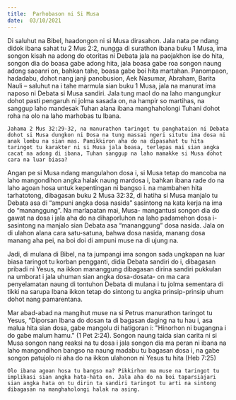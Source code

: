 ```yaml
---
title:  Parhobason ni Si Musa
date:  03/10/2021
---
```


Di saluhut na Bibel, haadongon ni si Musa dirasahon. Jala nata pe ndang didok ibana sahat tu 2 Mus 2:2, nungga di surathon ibana buku 1 Musa, ima songon kisah na adong do otoritas ni Debata jala na paojakhon ise do hita, songon dia do boasa gabe adong hita, jala boasa gabe roa songon naung adong saoanri on, bahkan tahe, boasa gabe boi hita martahan. Panompaon, hadadabu, dohot nang janji panobusion, Aek Nasumar, Abraham, Barita Nauli – saluhut na i tahe marmula sian buku 1 Musa, jala na manurat ima naposo ni Debata si Musa sandiri. Jala tung maol do na laho mangungkur dohot pasti pengaruh ni jolma sasada on, na hampir so martihas, na sanggup laho mandesak Tuhan alana ibana manghaholongi Tuhani dohot roha na olo na laho marhobas tu Ibana.

`Jahama 2 Mus 32:29-32, na manurathon taringot tu panghataion ni Debata dohot si Musa dungkon ni Dosa na tung massai ngeri situtu ima dosa ni anak lombu na sian mas. Pamikkiron aha do na dipasahat tu hita taringot tu karakter ni si Musa jala boasa, terlepas mai sian angka cacat na adong di ibana, Tuhan sanggup na laho mamakke si Musa dohot cara na luar biasa?`

Angan pe si Musa ndang mangulahon dosa i, si Musa tetap do mancoba na laho mangondihon angka halak naung mardosa i, bahkan ibana rade do na laho agoan hosa untuk kepentingan ni bangso i. na mambahen hita tarhatotong, dibagasan buku 2 Musa 32:32, di hatiha si Musa manjalo tu Debata asa di “ampuni angka dosa nasida” sasintong na kata kerja na ima do “mananggung”. Na marlapatan mai, Musa- mangantusi songon dia do gawat na dosa i jala aha do na dihaporluhon na laho padamehon dosa i- sasintong na manjalo sian Debata asa “mananggung” dosa nasida. Jala on di ulahon alana cara satu-satuna, bahwa dosa nasida, manang dosa manang aha pei, na boi doi di ampuni muse na di ujung na.

Jadi, di mulana di Bibel, na ta jumpangi ima songon sada ungkapan na luar biasa taringot tu korban pengganti, didia Debata sandiri do i, dibagasan pribadi ni Yesus, na ikkon mananggung dibagasan dirina sandiri pukkulan na umborat i jala uhuman sian angka dosa-dosata- on ma cara penyelamatan naung di tontuhon Debata di mulana i tu jolma sementara di tikki na sarupa Ibana ikkon tetap do sintong tu angka prinsip-prinsip uhum dohot nang pamarentana.

Mar abad-abad na mangihut muse na si Petrus manurathon taringot tu Yesus, “Diporsan Ibana do dosan ta di bagasan daging na tu hau i, asa malua hita sian dosa, gabe mangolu di hatigoran i: "Hinorhon ni bugangna i do gabe malum hamu." (1 Pet 2:24). Songon naung taida sian carita ni si Musa songon nang reaksi na tu dosa i jala songon dia ma peran ni ibana na laho mangondihon bangso na naung madabu tu bagasan dosa i, na gabe songon patujolo ni aha do na ikkon ulahonon ni Yesus tu hita (Heb 7:25)

`Olo ibana agoan hosa tu bangso na? Pikkirhon ma muse na taringot tu implikasi sian angka hata-hata on. Jala aha do na boi taparsiajari sian angka hata on tu dirin ta sandiri taringot tu arti na sintong dibagasan na manghaholongi halak na asing.`